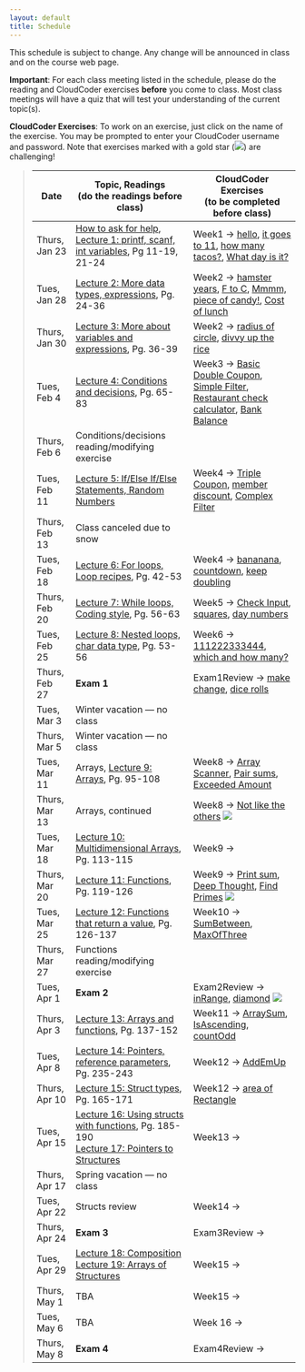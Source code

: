 ```yaml
---
layout: default
title: Schedule
---
```


This schedule is subject to change.  Any change will be
announced in class and on the course web page.

**Important**: For each class meeting listed in the schedule, please do the reading and CloudCoder exercises **before** you come to class.  Most class meetings will have a quiz that will test your understanding of the current topic(s).

**CloudCoder Exercises**: To work on an exercise, just click on the name of the exercise.  You may be prompted to enter your CloudCoder username and password.  Note that exercises marked with a gold star (<img src="{{site.url}}/images/goldstar-tiny.png" />) are challenging!

> Date | Topic, Readings <br /> (do the readings before class) | CloudCoder Exercises <br /> (to be completed before class)
> ---- | ------- | --------------------
> Thurs, Jan 23 | [How to ask for help](http://faculty.ycp.edu/~dhovemey/askingForHelp.html), [Lecture 1: printf, scanf, int variables](lectures/lecture01.html), Pg 11-19, 21-24 | Week1 &rarr; [hello](https://cs.ycp.edu/cloudcoder/#exercise?c=5,p=81), [it goes to 11](https://cs.ycp.edu/cloudcoder/#exercise?c=5,p=82), [how many tacos?](https://cs.ycp.edu/cloudcoder/#exercise?c=5,p=83), [What day is it?](https://cs.ycp.edu/cloudcoder/#exercise?c=5,p=84)
> Tues, Jan 28 | [Lecture 2: More data types, expressions](lectures/lecture02.html), Pg. 24-36 | Week2 &rarr; [hamster years](https://cs.ycp.edu/cloudcoder/#exercise?c=5,p=85), [F to C](https://cs.ycp.edu/cloudcoder/#exercise?c=5,p=86), [Mmmm, piece of candy!](https://cs.ycp.edu/cloudcoder/#exercise?c=5,p=87), [Cost of lunch](https://cs.ycp.edu/cloudcoder/#exercise?c=5,p=88)
> Thurs, Jan 30 | [Lecture 3: More about variables and expressions](lectures/lecture03.html), Pg. 36-39 | Week2 &rarr; [radius of circle](https://cs.ycp.edu/cloudcoder/#exercise?c=5,p=89), [divvy up the rice](https://cs.ycp.edu/cloudcoder/#exercise?c=5,p=90)
> Tues, Feb 4 | [Lecture 4: Conditions and decisions](lectures/lecture04.html), Pg. 65-83 | Week3 &rarr; [Basic Double Coupon](https://cs.ycp.edu/cloudcoder/#exercise?c=5,p=91), [Simple Filter](https://cs.ycp.edu/cloudcoder/#exercise?c=5,p=92), [Restaurant check calculator](https://cs.ycp.edu/cloudcoder/#exercise?c=5,p=94), [Bank Balance](https://cs.ycp.edu/cloudcoder/#exercise?c=5,p=93)
> Thurs, Feb 6 | Conditions/decisions reading/modifying exercise | 
> Tues, Feb 11 | [Lecture 5: If/Else If/Else Statements, Random Numbers](lectures/lecture05.html) | Week4 &rarr; [Triple Coupon](https://cs.ycp.edu/cloudcoder/#exercise?c=5,p=95), [member discount](https://cs.ycp.edu/cloudcoder/#exercise?c=5,p=96), [Complex Filter](https://cs.ycp.edu/cloudcoder/#exercise?c=5,p=97)
> Thurs, Feb 13 | Class canceled due to snow |
> Tues, Feb 18 | [Lecture 6: For loops, Loop recipes](lectures/lecture06.html), Pg. 42-53 | Week4 &rarr; [bananana](https://cs.ycp.edu/cloudcoder/#exercise?c=5,p=98), [countdown](https://cs.ycp.edu/cloudcoder/#exercise?c=5,p=99), [keep doubling](https://cs.ycp.edu/cloudcoder/#exercise?c=5,p=100)
> Thurs, Feb 20 | [Lecture 7: While loops, Coding style](lectures/lecture07.html), Pg. 56-63 | Week5 &rarr; [Check Input](https://cs.ycp.edu/cloudcoder/#exercise?c=5,p=101), [squares](https://cs.ycp.edu/cloudcoder/#exercise?c=5,p=102), [day numbers](https://cs.ycp.edu/cloudcoder/#exercise?c=5,p=103)
> Tues, Feb 25 | [Lecture 8: Nested loops, char data type](lectures/lecture08.html), Pg. 53-56 | Week6 &rarr; [111222333444](https://cs.ycp.edu/cloudcoder/#exercise?c=5,p=104), [which and how many?](https://cs.ycp.edu/cloudcoder/#exercise?c=5,p=105)
> Thurs, Feb 27 | **Exam 1** | Exam1Review &rarr; [make change](https://cs.ycp.edu/cloudcoder/#exercise?c=5,p=128), [dice rolls](https://cs.ycp.edu/cloudcoder/#exercise?c=5,p=129)
> Tues, Mar 3 | Winter vacation &mdash; no class |
> Thurs, Mar 5 | Winter vacation &mdash; no class |
> Tues, Mar 11 | Arrays, [Lecture 9: Arrays](lectures/lecture09.html), Pg. 95-108 | Week8 &rarr; [Array Scanner](https://cs.ycp.edu/cloudcoder/#exercise?c=5,p=106), [Pair sums](https://cs.ycp.edu/cloudcoder/#exercise?c=5,p=107), [Exceeded Amount](https://cs.ycp.edu/cloudcoder/#exercise?c=5,p=108)
> Thurs, Mar 13 | Arrays, continued | Week8 &rarr; [Not like the others](https://cs.ycp.edu/cloudcoder/#exercise?c=5,p=109) <img src="{{site.url}}/images/goldstar-tiny.png" />
> Tues, Mar 18 | [Lecture 10: Multidimensional Arrays](lectures/lecture10.html), Pg. 113-115 | Week9 &rarr;
> Thurs, Mar 20 | [Lecture 11: Functions](lectures/lecture11.html), Pg. 119-126 | Week9 &rarr; [Print sum](https://cs.ycp.edu/cloudcoder/#exercise?c=5,p=110), [Deep Thought](https://cs.ycp.edu/cloudcoder/#exercise?c=5,p=111), [Find Primes](https://cs.ycp.edu/cloudcoder/#exercise?c=5,p=112) <img src="{{site.url}}/images/goldstar-tiny.png" />
> Tues, Mar 25 | [Lecture 12: Functions that return a value](lectures/lecture12.html), Pg. 126-137 | Week10 &rarr; [SumBetween](https://cs.ycp.edu/cloudcoder/#exercise?c=5,p=116), [MaxOfThree](https://cs.ycp.edu/cloudcoder/#exercise?c=5,p=117)
> Thurs, Mar 27 | Functions reading/modifying exercise
> Tues, Apr 1 | **Exam 2** | Exam2Review &rarr; [inRange](https://cs.ycp.edu/cloudcoder/#exercise?c=5,p=135), [diamond](https://cs.ycp.edu/cloudcoder/#exercise?c=5,p=136) <img src="{{site.url}}/images/goldstar-tiny.png" />
> Thurs, Apr 3 | [Lecture 13: Arrays and functions](lectures/lecture13.html), Pg. 137-152 | Week11 &rarr; [ArraySum](https://cs.ycp.edu/cloudcoder/#exercise?c=5,p=113), [IsAscending](https://cs.ycp.edu/cloudcoder/#exercise?c=5,p=115), [countOdd](https://cs.ycp.edu/cloudcoder/#exercise?c=5,p=114)
> Tues, Apr 8 | [Lecture 14: Pointers, reference parameters](lectures/lecture14.html), Pg. 235-243 | Week12 &rarr; [AddEmUp](https://cs.ycp.edu/cloudcoder/#exercise?c=5,p=118)
> Thurs, Apr 10 | [Lecture 15: Struct types](lectures/lecture15.html), Pg. 165-171 | Week12 &rarr; [area of Rectangle](https://cs.ycp.edu/cloudcoder/#exercise?c=5,p=119)
> Tues, Apr 15 | [Lecture 16: Using structs with functions](lectures/lecture16.html), Pg. 185-190 <br> [Lecture 17: Pointers to Structures](lectures/lecture17.html)  | Week13 &rarr;
> Thurs, Apr 17 | Spring vacation &mdash; no class |
> Tues, Apr 22 | Structs review | Week14 &rarr;
> Thurs, Apr 24 | **Exam 3** | Exam3Review &rarr;
> Tues, Apr 29 | [Lecture 18: Composition](lectures/lecture18.html) <br> [Lecture 19: Arrays of Structures](lectures/lecture19.html) | Week15 &rarr;
> Thurs, May 1 | TBA | Week15 &rarr;
> Tues, May 6 | TBA | Week 16 &rarr;
> Thurs, May 8 | **Exam 4** | Exam4Review &rarr;

<!-- vim:set wrap: ­-->
<!-- vim:set linebreak: -->
<!-- vim:set nolist: -->
